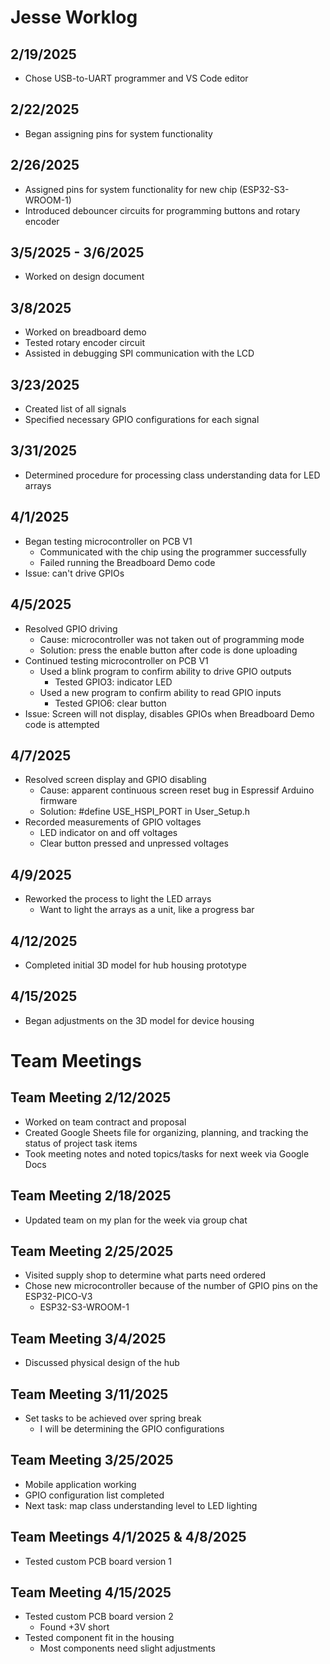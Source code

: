 # Jesse Worklog
## 2/19/2025
- Chose USB-to-UART programmer and VS Code editor
## 2/22/2025
- Began assigning pins for system functionality
## 2/26/2025
- Assigned pins for system functionality for new chip (ESP32-S3-WROOM-1)
- Introduced debouncer circuits for programming buttons and rotary encoder
## 3/5/2025 - 3/6/2025
- Worked on design document
## 3/8/2025
- Worked on breadboard demo
- Tested rotary encoder circuit
- Assisted in debugging SPI communication with the LCD
## 3/23/2025 
- Created list of all signals
- Specified necessary GPIO configurations for each signal
## 3/31/2025
- Determined procedure for processing class understanding data for LED arrays
## 4/1/2025
- Began testing microcontroller on PCB V1
  - Communicated with the chip using the programmer successfully
  - Failed running the Breadboard Demo code
- Issue: can't drive GPIOs
## 4/5/2025
- Resolved GPIO driving
  - Cause: microcontroller was not taken out of programming mode
  - Solution: press the enable button after code is done uploading
- Continued testing microcontroller on PCB V1
  - Used a blink program to confirm ability to drive GPIO outputs
    - Tested GPIO3: indicator LED  
  - Used a new program to confirm ability to read GPIO inputs
    - Tested GPIO6: clear button
 - Issue: Screen will not display, disables GPIOs when Breadboard Demo code is attempted
## 4/7/2025
- Resolved screen display and GPIO disabling
  - Cause: apparent continuous screen reset bug in Espressif Arduino firmware
  - Solution: #define USE_HSPI_PORT   in User_Setup.h
- Recorded measurements of GPIO voltages
  - LED indicator on and off voltages
  - Clear button pressed and unpressed voltages
## 4/9/2025
- Reworked the process to light the LED arrays
  - Want to light the arrays as a unit, like a progress bar
## 4/12/2025
- Completed initial 3D model for hub housing prototype
## 4/15/2025
- Began adjustments on the 3D model for device housing
# Team Meetings
## Team Meeting 2/12/2025
- Worked on team contract and proposal
- Created Google Sheets file for organizing, planning, and tracking the status of project task items
- Took meeting notes and noted topics/tasks for next week via Google Docs
## Team Meeting 2/18/2025
- Updated team on my plan for the week via group chat
## Team Meeting 2/25/2025
- Visited supply shop to determine what parts need ordered
- Chose new microcontroller because of the number of GPIO pins on the ESP32-PICO-V3
  - ESP32-S3-WROOM-1
## Team Meeting 3/4/2025
- Discussed physical design of the hub
## Team Meeting 3/11/2025
- Set tasks to be achieved over spring break
  - I will be determining the GPIO configurations
## Team Meeting 3/25/2025
- Mobile application working
- GPIO configuration list completed
- Next task: map class understanding level to LED lighting
## Team Meetings 4/1/2025 & 4/8/2025
- Tested custom PCB board version 1
## Team Meeting 4/15/2025
- Tested custom PCB board version 2
  - Found +3V short
- Tested component fit in the housing
  - Most components need slight adjustments
